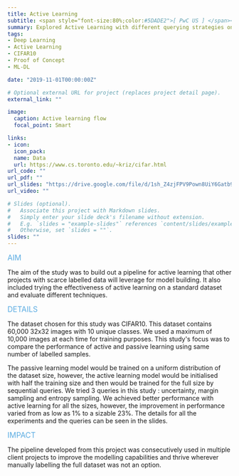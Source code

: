 ```yaml
---
title: Active Learning
subtitle: <span style="font-size:80%;color:#5DADE2">[ PwC US ] </span><span style="font-size:80%">Prasang Gupta, <a href="https://www.linkedin.com/in/waqar-sarguroh-b53a9982/" target="_blank">Waqar Sarguroh</a></span>
summary: Explored Active Learning with different querying strategies on CIFAR10 dataset and managed to achieve high accuracies with very limited training data
tags:
- Deep Learning
- Active Learning
- CIFAR10
- Proof of Concept
- ML-DL

date: "2019-11-01T00:00:00Z"

# Optional external URL for project (replaces project detail page).
external_link: ""

image:
  caption: Active learning flow
  focal_point: Smart

links:
- icon: 
  icon_pack: 
  name: Data
  url: https://www.cs.toronto.edu/~kriz/cifar.html
url_code: ""
url_pdf: ""
url_slides: "https://drive.google.com/file/d/1sh_Z4zjFPV9Pown8UiY6Gatb9ZgGBHgP/view?usp=sharing"
url_video: ""

# Slides (optional).
#   Associate this project with Markdown slides.
#   Simply enter your slide deck's filename without extension.
#   E.g. `slides = "example-slides"` references `content/slides/example-slides.md`.
#   Otherwise, set `slides = ""`.
slides: ""
---
```


<span style="color:#5DADE2;font-style:bold;font-size:120%">AIM</span>

The aim of the study was to build out a pipeline for active learning that other projects with scarce labelled data will leverage for model building. It also included trying the effectiveness of active learning on a standard dataset and evaluate different techniques.

<span style="color:#5DADE2;font-style:bold;font-size:120%">DETAILS</span>

The dataset chosen for this study was CIFAR10. This dataset contains 60,000 32x32 images with 10 unique classes. We used a maximum of 10,000 images at each time for training purposes. This study's focus was to compare the performance of active and passive learning using same number of labelled samples. 

The passive learning model would be trained on a uniform distribution of the dataset size, however, the active learning model would be initialised with half the training size and then would be trained for the full size by sequential queries. We tried 3 queries in this study : uncertainty, margin sampling and entropy sampling. We achieved better performance with active learning for all the sizes, however, the improvement in performance varied from as low as 1% to a sizable 23%. The details for all the experiments and the queries can be seen in the slides.

<span style="color:#5DADE2;font-style:bold;font-size:120%">IMPACT</span>

The pipeline developed from this project was consecutively used in multiple client projects to improve the modelling capabilities and thrive wherever manually labelling the full dataset was not an option.